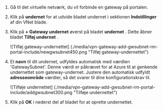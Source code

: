1. Gå til det virtuelle netværk, du vil forbinde en gateway på portalen.

2. Klik på **undernet** for at udvide bladet undernet i sektionen **Indstillinger** af din VNet blade.

3. Klik på **+ Gateway undernet** øverst på bladet **undernet** . Dette åbner bladet **Tilføj undernet** . 

    ![Tilføj gateway-undernettet] (./media/vpn-gateway-add-gwsubnet-rm-portal-include/newgwsubnet450.png "Tilføj gateway-undernettet")

4. Et **navn** til dit undernet, udfyldes automatisk med værdien 'GatewaySubnet'. Denne værdi er påkrævet for at Azure til at genkende undernettet som gateway-undernet. Justere den automatisk udfyldt **adresseområde** værdier, så det svarer til dine konfigurationskrav til.

    ![Tilføje undernettet] (./media/vpn-gateway-add-gwsubnet-rm-portal-include/addgwsubnet300.png "Tilføje undernettet")

6. Klik på **OK** i nederst del af bladet for at oprette undernettet.

